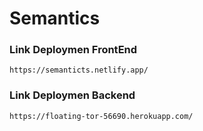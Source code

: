 # Semantics

### Link Deploymen FrontEnd 
    https://semanticts.netlify.app/

### Link Deploymen Backend
    https://floating-tor-56690.herokuapp.com/